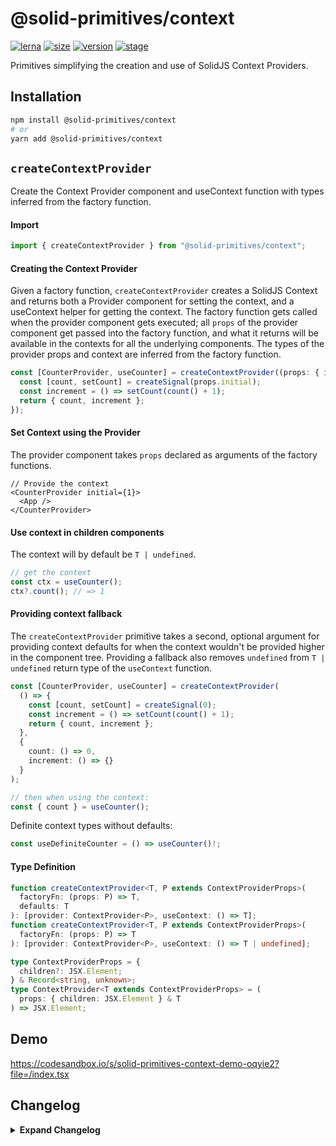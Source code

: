 # @solid-primitives/context

[![lerna](https://img.shields.io/badge/maintained%20with-lerna-cc00ff.svg?style=for-the-badge)](https://lerna.js.org/)
[![size](https://img.shields.io/bundlephobia/minzip/@solid-primitives/context?style=for-the-badge&label=size)](https://bundlephobia.com/package/@solid-primitives/context)
[![version](https://img.shields.io/npm/v/@solid-primitives/context?style=for-the-badge)](https://www.npmjs.com/package/@solid-primitives/context)
[![stage](https://img.shields.io/endpoint?style=for-the-badge&url=https%3A%2F%2Fraw.githubusercontent.com%2Fdavedbase%2Fsolid-primitives%2Fmain%2Fassets%2Fbadges%2Fstage-2.json)](https://github.com/davedbase/solid-primitives#contribution-process)

Primitives simplifying the creation and use of SolidJS Context Providers.

## Installation

```bash
npm install @solid-primitives/context
# or
yarn add @solid-primitives/context
```

## `createContextProvider`

Create the Context Provider component and useContext function with types inferred from the factory function.

#### Import

```ts
import { createContextProvider } from "@solid-primitives/context";
```

#### Creating the Context Provider

Given a factory function, `createContextProvider` creates a SolidJS Context and returns both a Provider component for setting the context, and a useContext helper for getting the context. The factory function gets called when the provider component gets executed; all `props` of the provider component get passed into the factory function, and what it returns will be available in the contexts for all the underlying components. The types of the provider props and context are inferred from the factory function.

```ts
const [CounterProvider, useCounter] = createContextProvider((props: { initial: number }) => {
  const [count, setCount] = createSignal(props.initial);
  const increment = () => setCount(count() + 1);
  return { count, increment };
});
```

#### Set Context using the Provider

The provider component takes `props` declared as arguments of the factory functions.

```tsx
// Provide the context
<CounterProvider initial={1}>
  <App />
</CounterProvider>
```

#### Use context in children components

The context will by default be `T | undefined`.

```ts
// get the context
const ctx = useCounter();
ctx?.count(); // => 1
```

#### Providing context fallback

The `createContextProvider` primitive takes a second, optional argument for providing context defaults for when the context wouldn't be provided higher in the component tree.
Providing a fallback also removes `undefined` from `T | undefined` return type of the `useContext` function.

```ts
const [CounterProvider, useCounter] = createContextProvider(
  () => {
    const [count, setCount] = createSignal(0);
    const increment = () => setCount(count() + 1);
    return { count, increment };
  },
  {
    count: () => 0,
    increment: () => {}
  }
);

// then when using the context:
const { count } = useCounter();
```

Definite context types without defaults:

```ts
const useDefiniteCounter = () => useCounter()!;
```

#### Type Definition

```ts
function createContextProvider<T, P extends ContextProviderProps>(
  factoryFn: (props: P) => T,
  defaults: T
): [provider: ContextProvider<P>, useContext: () => T];
function createContextProvider<T, P extends ContextProviderProps>(
  factoryFn: (props: P) => T
): [provider: ContextProvider<P>, useContext: () => T | undefined];

type ContextProviderProps = {
  children?: JSX.Element;
} & Record<string, unknown>;
type ContextProvider<T extends ContextProviderProps> = (
  props: { children: JSX.Element } & T
) => JSX.Element;
```

## Demo

https://codesandbox.io/s/solid-primitives-context-demo-oqyie2?file=/index.tsx

## Changelog

<details>
<summary><b>Expand Changelog</b></summary>

0.0.100

Initial release of the context package.

</details>
